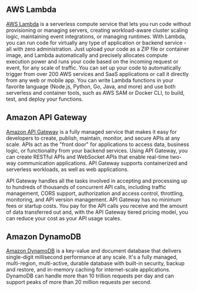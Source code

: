 ## AWS Lambda
[AWS Lambda](https://aws.amazon.com/lambda/)  is a serverless compute service that lets you run code without provisioning or managing servers, creating workload-aware cluster scaling logic, maintaining event integrations, or managing runtimes. With Lambda, you can run code for virtually any type of application or backend service - all with zero administration. Just upload your code as a ZIP file or container image, and Lambda automatically and precisely allocates compute execution power and runs your code based on the incoming request or event, for any scale of traffic. You can set up your code to automatically trigger from over 200 AWS services and SaaS applications or call it directly from any web or mobile app. You can write Lambda functions in your favorite language (Node.js, Python, Go, Java, and more) and use both serverless and container tools, such as AWS SAM or Docker CLI, to build, test, and deploy your functions.

## Amazon API Gateway
[Amazon API Gateway](https://aws.amazon.com/api-gateway/)  is a fully managed service that makes it easy for developers to create, publish, maintain, monitor, and secure APIs at any scale. APIs act as the "front door" for applications to access data, business logic, or functionality from your backend services. Using API Gateway, you can create RESTful APIs and WebSocket APIs that enable real-time two-way communication applications. API Gateway supports containerized and serverless workloads, as well as web applications.

API Gateway handles all the tasks involved in accepting and processing up to hundreds of thousands of concurrent API calls, including traffic management, CORS support, authorization and access control, throttling, monitoring, and API version management. API Gateway has no minimum fees or startup costs. You pay for the API calls you receive and the amount of data transferred out and, with the API Gateway tiered pricing model, you can reduce your cost as your API usage scales.

## Amazon DynamoDB
[Amazon DynamoDB](https://aws.amazon.com/dynamodb/)  is a key-value and document database that delivers single-digit millisecond performance at any scale. It's a fully managed, multi-region, multi-active, durable database with built-in security, backup and restore, and in-memory caching for internet-scale applications. DynamoDB can handle more than 10 trillion requests per day and can support peaks of more than 20 million requests per second.